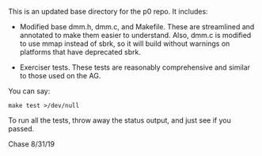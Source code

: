 
This is an updated base directory for the p0 repo.  It includes:

* Modified base dmm.h, dmm.c, and Makefile.  These are streamlined and annotated to make them
easier to understand.  Also, dmm.c is modified to use mmap instead of sbrk, so it will build without
warnings on platforms that have deprecated sbrk.

* Exerciser tests.  These tests are reasonably comprehensive and similar to those used on the AG.

You can say:

```
make test >/dev/null
```

To run all the tests, throw away the status output, and just see if you passed.

Chase 8/31/19
